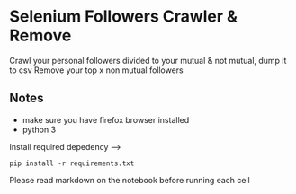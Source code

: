 # Selenium Followers Crawler & Remove

Crawl your personal followers divided to your mutual & not mutual, dump it to csv
Remove your top x non mutual followers

## Notes

- make sure you have firefox browser installed
- python 3

Install required depedency --> 

```
pip install -r requirements.txt
```

Please read markdown on the notebook before running each cell